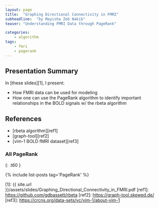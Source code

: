 ```yaml
---
layout: page
title:  "Graphing Directional Connectivity in FMRI"
subheadline:  "by Mayisha Zeb Nakib"
teaser: "Understanding FMRI Data through PageRank"

categories:
    - algorithm
tags:
    - fmri
    - pagerank
---
```

<!-- Page Content Starts Here -->

## Presentation Summary
In [these slides][1], I present:

  * How FMRI data can be used for modeling
  * How one can use the PageRank algorithm to identify important relationships in the BOLD signals w/ the rbeta algorithm


## References
  * [rbeta algorithm][ref1]
  * [graph-tool][ref2]
  * [vim-1 BOLD fMRI dataset][ref3]

### All PageRank
{: .t60 }

{% include list-posts tag='PageRank' %}

[1]:   {{ site.url }}/assets/slides/Graphing_Directional_Connectivity_in_FMRI.pdf
[ref1]: https://github.com/gdbassett/rbeta
[ref2]: https://graph-tool.skewed.de/
[ref3]: https://crcns.org/data-sets/vc/vim-1/about-vim-1
